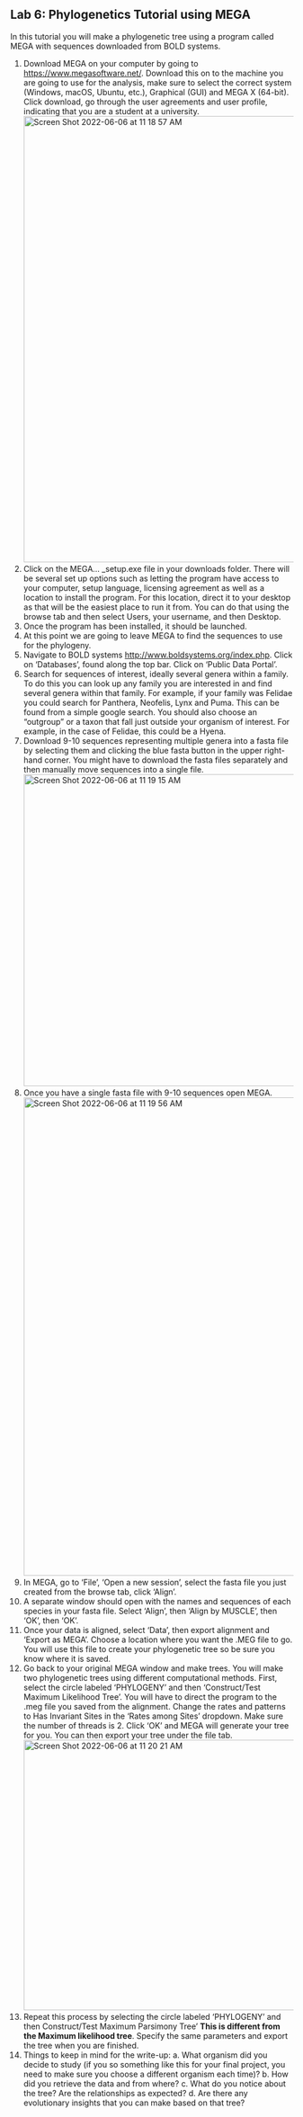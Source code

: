 ## Lab 6: Phylogenetics Tutorial using MEGA

In this tutorial you will make a phylogenetic tree using a program called MEGA with sequences
downloaded from BOLD systems.
1. Download MEGA on your computer by going to https://www.megasoftware.net/. Download this on to the machine you are going to use for the analysis, make sure to select the correct system (Windows, macOS, Ubuntu, etc.), Graphical (GUI) and MEGA X (64-bit). Click download, go through the user agreements and user profile, indicating that you are a student at a university. <img width="794" alt="Screen Shot 2022-06-06 at 11 18 57 AM" src="https://user-images.githubusercontent.com/70609417/172213618-2cbbf489-bffe-4869-92d5-495d6fbbcac9.png">
2. Click on the MEGA… _setup.exe file in your downloads folder. There will be several set up options such as letting the program have access to your computer, setup language, licensing agreement as well as a location to install the program. For this location, direct it to your desktop as that will be the easiest place to run it from. You can do that using the browse tab and then select Users, your username, and then Desktop.
3. Once the program has been installed, it should be launched.
4. At this point we are going to leave MEGA to find the sequences to use for the phylogeny.
5. Navigate to BOLD systems http://www.boldsystems.org/index.php. Click on ‘Databases’, found along the top bar. Click on ‘Public Data Portal’. 
6. Search for sequences of interest, ideally several genera within a family. To do this you can look up any family you are interested in and find several genera within that family. For example, if your family was Felidae you could search for Panthera, Neofelis, Lynx and Puma. This can be found from a simple google search. You should also choose an “outgroup” or a taxon that fall just outside your organism of interest. For example, in the case of Felidae, this could be a Hyena.
7. Download 9-10 sequences representing multiple genera into a fasta file by selecting them and clicking the blue fasta button in the upper right-hand corner. You might have to download the fasta files separately and then manually move sequences into a single file. <img width="555" alt="Screen Shot 2022-06-06 at 11 19 15 AM" src="https://user-images.githubusercontent.com/70609417/172214832-cb4ee564-119c-4ee5-b10b-abb815faa515.png">
8. Once you have a single fasta file with 9-10 sequences open MEGA.<img width="851" alt="Screen Shot 2022-06-06 at 11 19 56 AM" src="https://user-images.githubusercontent.com/70609417/172214950-abb456b5-4c2c-4bd6-8669-b13510fe7b24.png">
9. In MEGA, go to ‘File’, ‘Open a new session’, select the fasta file you just created from the browse tab, click ‘Align’.
10. A separate window should open with the names and sequences of each species in your fasta file. Select ‘Align’, then ‘Align by MUSCLE’, then ‘OK’, then ‘OK’.
11. Once your data is aligned, select ‘Data’, then export alignment and ‘Export as MEGA’. Choose a location where you want the .MEG file to go. You will use this file to create your phylogenetic tree so be sure you know where it is saved.
12. Go back to your original MEGA window and make trees. You will make two phylogenetic trees using different computational methods. First, select the circle labeled ‘PHYLOGENY’ and then ‘Construct/Test Maximum Likelihood Tree’. You will have to direct the program to the .meg file you saved from the alignment. Change the rates and patterns to Has Invariant Sites in the ‘Rates among Sites’ dropdown. Make sure the number of threads is 2. Click ‘OK’ and MEGA will generate your tree for you. You can then export your tree under the file tab.  <img width="481" alt="Screen Shot 2022-06-06 at 11 20 21 AM" src="https://user-images.githubusercontent.com/70609417/172215014-d088c751-2a46-466c-bcca-8d3d9e0bf248.png">
13. Repeat this process by selecting the circle labeled ‘PHYLOGENY’ and then Construct/Test Maximum Parsimony Tree’ **This is different from the Maximum likelihood tree**. Specify the same parameters and export the tree when you are finished.
14. Things to keep in mind for the write-up:
a. What organism did you decide to study (if you so something like this for your
final project, you need to make sure you choose a different organism each time)?
b. How did you retrieve the data and from where?
c. What do you notice about the tree? Are the relationships as expected?
d. Are there any evolutionary insights that you can make based on that tree?
